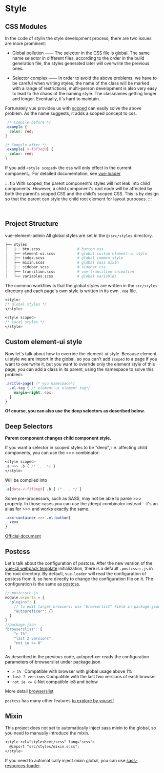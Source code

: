 # Style

## CSS Modules

In the code of stylIn the style development process, there are two issues are more prominent:

- Global pollution —— The selector in the CSS file is global. The same name selector in different files, according to the order in the build generation file, the styles generated later will overwrite the previous ones.

- Selector complex —— In order to avoid the above problems, we have to be careful when writing styles, the name of the class will be marked with a range of restrictions, multi-person development is also very easy to lead to the chaos of the naming style. The classnames getting longer and longer. Eventually, it's hard to maintain.


Fortunately vue provides us with [scoped](https://vue-loader.vuejs.org/guide/scoped-css.html#mixing-local-and-global-styles) can easily solve the above problem. As the name suggests, it adds a scoped concept to css.

```css
 /* Compile before */
.example {
  color: red;
}

/* Compile after */
.example[_v-f3f3eg9] {
  color: red;
}
```

If you add `<style scoped>` the css will only effect in the current component。For detailed documentation, see [vue-loader](https://vue-loader.vuejs.org/guide/scoped-css.html#mixing-local-and-global-styles)

::: tip
With scoped, the parent component's styles will not leak into child components. However, a child component's root node will be affected by both the parent's scoped CSS and the child's scoped CSS. This is by design so that the parent can style the child root element for layout purposes.
:::

<br/>

## Project Structure
vue-element-admin All global styles are set in the `@/src/styles` directory.

```bash
├── styles
│   ├── btn.scss                 # button css
│   ├── element-ui.scss          # global custom element-ui style
│   ├── index.scss               # global common style
│   ├── mixin.scss               # global sass mixin
│   ├── sidebar.scss             # sidebar css
│   ├── transition.scss          # vue transition snimation
│   └── variables.scss           # global variables
```

The common workflow is that the global styles are written in the `src/styles` directory and each page's own style is written in its own `.vue` file.

```css
<style>
/* global styles */
</style>

<style scoped>
/* local styles */
</style>
```

## Custom element-ui style
Now let's talk about how to override the element-ui style. Because element-ui style we are import in the global, so you can't add `scoped` to a page if you want to overwrite it, but you want to override only the element style of this page, you can add a class in its parent, using the namespace to solve this problem.

```css
.aritle-page{ /* you namespace*/
  .el-tag { /* element-ui element tag*/
    margin-right: 0px;
  }
}
```
**Of course, you can also use the deep selectors as described below.**

## Deep Selectors
**Parent component changes child component style.**

If you want a selector in scoped styles to be "deep", i.e. affecting child components, you can use the >>> combinator:

```css
<style scoped>
.a >>> .b { /* ... */ }
</style>
```

Will be compiled into

```css
.a[data-v-f3f3eg9] .b { /* ... */ }
```
Some pre-processors, such as SASS, may not be able to parse >>> properly. In those cases you can use the /deep/ combinator instead - it's an alias for >>> and works exactly the same.

```css
.xxx-container >>> .el-button{
  xxxx
}
```

[Official document](https://vue-loader.vuejs.org/en/features/scoped-css.html)

## Postcss
Let's talk about the configuration of postcss. After the new version of the [vue-cli webpack template](https://github.com/vuejs-templates/webpack) initialization, there is a default `.postcssrc.js` in the root directory. By default, `vue-loader` will read the configuration of postcss from it, so here directly to change the configuration file on it. The configuration is the same as [postcss](https://github.com/postcss/postcss).

```javascript
//.postcssrc.js
module.exports = {
  "plugins": {
    // to edit target browsers: use "browserlist" field in package.json
    "autoprefixer": {}
  }
}
//package.json
"browserslist": [
    "> 1%",
    "last 2 versions",
    "not ie <= 8"
  ]
```

As described in the previous code, autoprefixer reads the configuration parameters of browserslist under package.json.

*  `> 1% ` Compatible with browser with global usage above 1%
*  `last 2 versions` Compatible with the last two versions of each browser
*  `not ie <= 8` Not compatible ie8 and below

More detail [browserslist](https://github.com/ai/browserslist)

`postcss` has many other features [to explore by youself](https://www.postcss.parts/)


## Mixin
This project does not set to automatically inject sass mixin to the global, so you need to manually introduce the mixin.

```scss
<style rel="stylesheet/scss" lang="scss">
  @import "src/styles/mixin.scss";
</style>
```

If you need to automatically inject mixin global, you can use
[sass-resources-loader](https://github.com/shakacode/sass-resources-loader).
